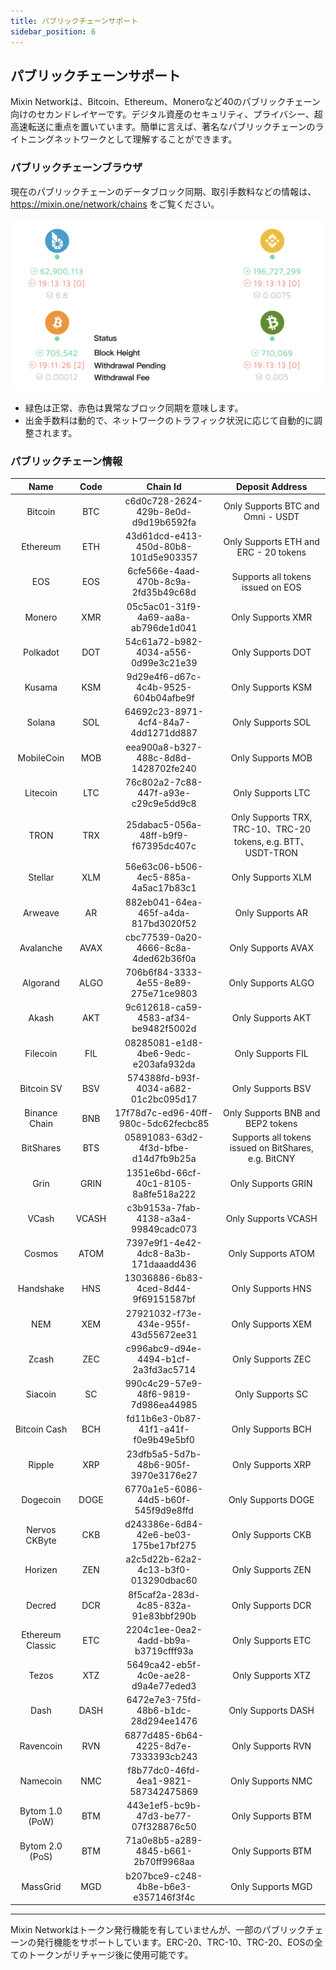 ```yaml
---
title: パブリックチェーンサポート
sidebar_position: 6
---
```


## パブリックチェーンサポート

Mixin Networkは、Bitcoin、Ethereum、Moneroなど40のパブリックチェーン向けのセカンドレイヤーです。デジタル資産のセキュリティ、プライバシー、超高速転送に重点を置いています。簡単に言えば、著名なパブリックチェーンのライトニングネットワークとして理解することができます。


### パブリックチェーンブラウザ

現在のパブリックチェーンのデータブロック同期、取引手数料などの情報は、https://mixin.one/network/chains をご覧ください。

![Public Chain Browser](./chain.png)

- 緑色は正常、赤色は異常なブロック同期を意味します。
- 出金手数料は動的で、ネットワークのトラフィック状況に応じて自動的に調整されます。

### パブリックチェーン情報


| Name          | Code    | Chain Id                       | Deposit Address                                             |
|:-------------:|:-----:|:------------------------------------:|:-------------------------------------------------:|
| Bitcoin       | BTC   | c6d0c728-2624-429b-8e0d-d9d19b6592fa | Only Supports BTC and Omni - USDT                             |
| Ethereum      | ETH   | 43d61dcd-e413-450d-80b8-101d5e903357 | Only Supports ETH and ERC - 20 tokens                             |
| EOS           | EOS   | 6cfe566e-4aad-470b-8c9a-2fd35b49c68d | Supports all tokens issued on EOS                                  |
| Monero        | XMR   | 05c5ac01-31f9-4a69-aa8a-ab796de1d041 | Only Supports XMR                                           |
| Polkadot      | DOT   | 54c61a72-b982-4034-a556-0d99e3c21e39 | Only Supports DOT                                           |
| Kusama        | KSM   | 9d29e4f6-d67c-4c4b-9525-604b04afbe9f | Only Supports KSM                                           |
| Solana        | SOL   | 64692c23-8971-4cf4-84a7-4dd1271dd887 | Only Supports SOL                                           |
| MobileCoin    | MOB   | eea900a8-b327-488c-8d8d-1428702fe240 | Only Supports MOB                                           |
| Litecoin      | LTC   | 76c802a2-7c88-447f-a93e-c29c9e5dd9c8 | Only Supports LTC                                           |
| TRON          | TRX   | 25dabac5-056a-48ff-b9f9-f67395dc407c | Only Supports TRX, TRC-10、TRC-20 tokens, e.g. BTT、USDT-TRON |
| Stellar       | XLM   | 56e63c06-b506-4ec5-885a-4a5ac17b83c1 | Only Supports XLM                                           |
| Arweave       | AR    | 882eb041-64ea-465f-a4da-817bd3020f52 | Only Supports AR                                            |
| Avalanche     | AVAX  | cbc77539-0a20-4666-8c8a-4ded62b36f0a | Only Supports AVAX                                          |
| Algorand      | ALGO  | 706b6f84-3333-4e55-8e89-275e71ce9803 | Only Supports ALGO                                          |
| Akash         | AKT   | 9c612618-ca59-4583-af34-be9482f5002d | Only Supports AKT                                           |
| Filecoin    | FIL   | 08285081-e1d8-4be6-9edc-e203afa932da | Only Supports FIL                                           |
| Bitcoin SV    | BSV   | 574388fd-b93f-4034-a682-01c2bc095d17 | Only Supports BSV                                           |
| Binance Chain | BNB   | 17f78d7c-ed96-40ff-980c-5dc62fecbc85 | Only Supports BNB and BEP2 tokens                                         |
| BitShares     | BTS   | 05891083-63d2-4f3d-bfbe-d14d7fb9b25a | Supports all tokens issued on BitShares, e.g. BitCNY                |
| Grin          | GRIN  | 1351e6bd-66cf-40c1-8105-8a8fe518a222 | Only Supports GRIN                                          |
| VCash         | VCASH | c3b9153a-7fab-4138-a3a4-99849cadc073 | Only Supports VCASH                                         |
| Cosmos        | ATOM  | 7397e9f1-4e42-4dc8-8a3b-171daaadd436 | Only Supports ATOM                                          |
| Handshake     | HNS   | 13036886-6b83-4ced-8d44-9f69151587bf | Only Supports HNS                                           |
| NEM           | XEM   | 27921032-f73e-434e-955f-43d55672ee31 | Only Supports XEM                                           |
| Zcash         | ZEC   | c996abc9-d94e-4494-b1cf-2a3fd3ac5714 | Only Supports ZEC                                           |
| Siacoin       | SC    | 990c4c29-57e9-48f6-9819-7d986ea44985 | Only Supports SC                                            |
| Bitcoin Cash  | BCH   | fd11b6e3-0b87-41f1-a41f-f0e9b49e5bf0 | Only Supports BCH                                           |
| Ripple        | XRP   | 23dfb5a5-5d7b-48b6-905f-3970e3176e27 | Only Supports XRP                                           |
| Dogecoin      | DOGE  | 6770a1e5-6086-44d5-b60f-545f9d9e8ffd | Only Supports DOGE                                          |
| Nervos CKByte | CKB   | d243386e-6d84-42e6-be03-175be17bf275 | Only Supports CKB                                           |
| Horizen       | ZEN   | a2c5d22b-62a2-4c13-b3f0-013290dbac60 | Only Supports ZEN                                           |
| Decred        | DCR   | 8f5caf2a-283d-4c85-832a-91e83bbf290b | Only Supports DCR                                           |
| Ethereum Classic | ETC   | 2204c1ee-0ea2-4add-bb9a-b3719cfff93a | Only Supports ETC                                           |
| Tezos     | XTZ   | 5649ca42-eb5f-4c0e-ae28-d9a4e77eded3 | Only Supports XTZ                                           |
| Dash          | DASH  | 6472e7e3-75fd-48b6-b1dc-28d294ee1476 | Only Supports DASH                                          |
| Ravencoin     | RVN   | 6877d485-6b64-4225-8d7e-7333393cb243 | Only Supports RVN                                           |
| Namecoin      | NMC   | f8b77dc0-46fd-4ea1-9821-587342475869 | Only Supports NMC                                           |
| Bytom 1.0 (PoW)  | BTM   | 443e1ef5-bc9b-47d3-be77-07f328876c50 | Only Supports BTM                                           |
| Bytom 2.0 (PoS)  | BTM   | 71a0e8b5-a289-4845-b661-2b70ff9968aa | Only Supports BTM                                           |
| MassGrid      | MGD   | b207bce9-c248-4b8e-b6e3-e357146f3f4c | Only Supports MGD                                           |

---

Mixin Networkはトークン発行機能を有していませんが、一部のパブリックチェーンの発行機能をサポートしています。ERC-20、TRC-10、TRC-20、EOSの全てのトークンがリチャージ後に使用可能です。
